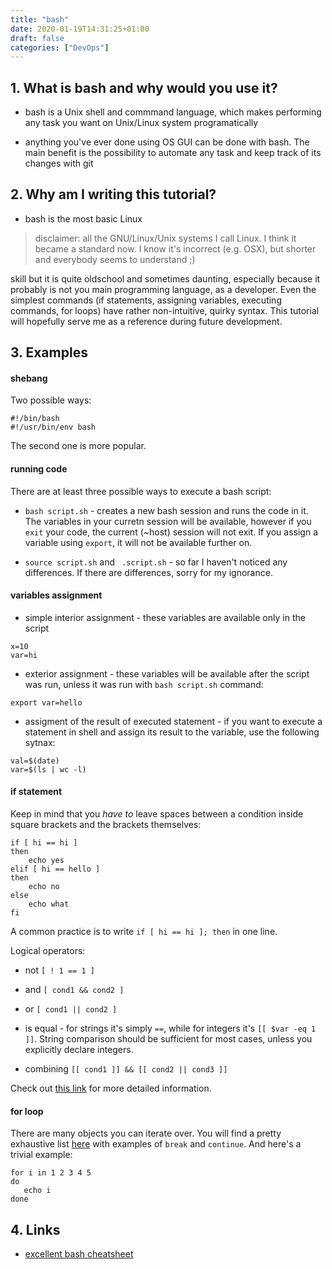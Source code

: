 ```yaml
---
title: "bash"
date: 2020-01-19T14:31:25+01:00
draft: false
categories: ["DevOps"]
---
```


## 1. What is bash and why would you use it?

- bash is a Unix shell and commmand language, which makes performing any task you want on Unix/Linux system programatically

- anything you've ever done using OS GUI can be done with bash. The main benefit is the possibility to automate any task and keep track of its changes with git

## 2. Why am I writing this tutorial?

- bash is the most basic Linux

> disclaimer: all the GNU/Linux/Unix systems I call Linux. I think it became a standard now. I know it's incorrect (e.g. OSX), but shorter and everybody seems to understand ;)

skill but it is quite oldschool and sometimes daunting, especially because it probably is not you main programming language, as a developer. Even the simplest commands (if statements, assigning variables, executing commands, for loops) have rather non-intuitive, quirky syntax. This tutorial will hopefully serve me as a reference during future development.

## 3. Examples

#### shebang

Two possible ways:
```{bash}
#!/bin/bash
#!/usr/bin/env bash
```
The second one is more popular.

#### running code

There are at least three possible ways to execute a bash script:

- `bash script.sh` - creates a new bash session and runs the code in it. The variables in your curretn session will be available, however if you `exit` your code, the current (~host) session will not exit. If you assign a variable using `export`, it will not be available further on.

- `source script.sh` and ` .script.sh` - so far I haven't noticed any differences. If there are differences, sorry for my ignorance.

#### variables assignment

- simple interior assignment - these variables are available only in the script
```{bash}
x=10
var=hi
```

- exterior assignment - these variables will be available after the script was run, unless it was run with `bash script.sh` command:
```{bash}
export var=hello
```

- assigment of the result of executed statement - if you want to execute a statement in shell and assign its result to the variable, use the following sytnax:
```
val=$(date)
var=$(ls | wc -l)
```

#### if statement

Keep in mind that you *have to* leave spaces between a condition inside square brackets and the brackets themselves:
```{bash}
if [ hi == hi ]
then
    echo yes
elif [ hi == hello ]
then
    echo no
else
    echo what
fi
```

A common practice is to write `if [ hi == hi ]; then` in one line.

Logical operators:

- not `[ ! 1 == 1 ]`

- and `[ cond1 && cond2 ]`

- or `[ cond1 || cond2 ]`

- is equal - for strings it's simply `==`, while for integers it's `[[ $var -eq 1 ]]`. String comparison should be sufficient for most cases, unless you explicitly declare integers.

- combining `[[ cond1 ]] && [[ cond2 || cond3 ]]`

Check out [this link](https://stackoverflow.com/a/6270803/10930429) for more detailed information.

#### for loop

There are many objects you can iterate over. You will find a pretty exhaustive list [here](https://www.cyberciti.biz/faq/bash-for-loop/) with examples of `break` and `continue`. And here's a trivial example:
```
for i in 1 2 3 4 5
do
   echo i
done
```

##  4. Links

- [excellent bash cheatsheet](https://devhints.io/bash)